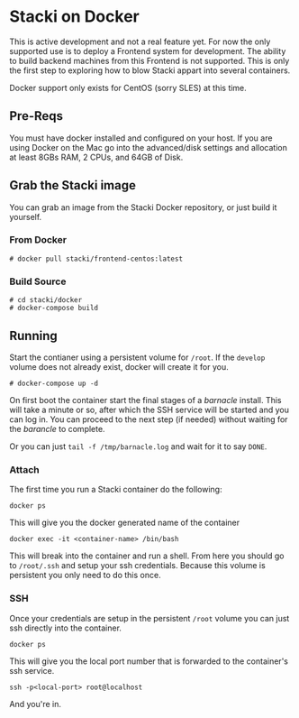 # Stacki on Docker

This is active development and not a real feature yet. For now the
only supported use is to deploy a Frontend system for development. The
ability to build backend machines from this Frontend is not
supported. This is only the first step to exploring how to blow Stacki
appart into several containers.

Docker support only exists for CentOS (sorry SLES) at this time.

## Pre-Reqs

You must have docker installed and configured on your host. If you are
using Docker on the Mac go into the advanced/disk settings and
allocation at least 8GBs RAM, 2 CPUs, and 64GB of Disk.

## Grab the Stacki image

You can grab an image from the Stacki Docker repository, or just build
it yourself.

### From Docker

```
# docker pull stacki/frontend-centos:latest
```

### Build Source

```
# cd stacki/docker
# docker-compose build
```



## Running

Start the contianer using a persistent volume for `/root`. If the
`develop` volume does not already exist, docker will create it for
you.

```
# docker-compose up -d
```

On first boot the container start the final stages of a *barnacle*
install. This will take a minute or so, after which the SSH service
will be started and you can log in. You can proceed to the next step
(if needed) without waiting for the *barancle* to complete.

Or you can just `tail -f /tmp/barnacle.log` and wait for it to say
`DONE`.


### Attach

The first time you run a Stacki container do the following:

```
docker ps
```

This will give you the docker generated name of the container

```
docker exec -it <container-name> /bin/bash
```

This will break into the container and run a shell. From here you
should go to `/root/.ssh` and setup your ssh credentials. Because this
volume is persistent you only need to do this once.

### SSH 

Once your credentials are setup in the persistent `/root` volume you
can just ssh directly into the container.

```
docker ps
```

This will give you the local port number that is forwarded to the container's ssh service.

```
ssh -p<local-port> root@localhost
```

And you're in.

